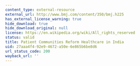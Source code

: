 ```yaml
---
content_type: external-resource
external_url: http://www.bmj.com/content/350/bmj.h225
has_external_license_warning: true
hide_download: true
hide_download_original: null
license: https://en.wikipedia.org/wiki/All_rights_reserved
status: valid
title: Patient Communities Reform Healthcare in India
uid: 27aaa4f4-92e9-4672-a50e-6e865b6be8d6
url_status_code: 200
wayback_url: ''
---
```

